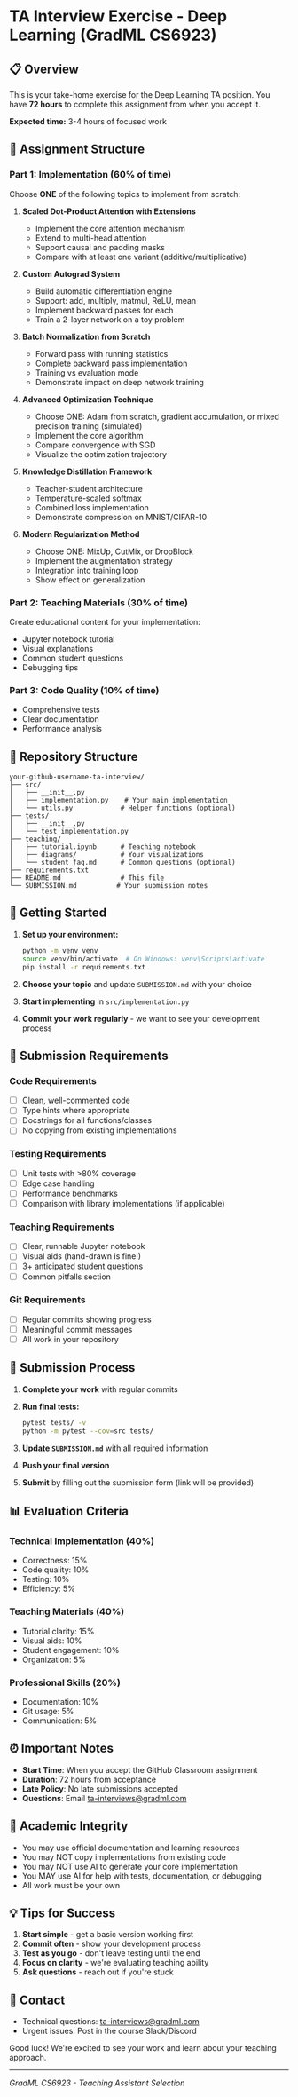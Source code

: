 # TA Interview Exercise - Deep Learning (GradML CS6923)

## 📋 Overview

This is your take-home exercise for the Deep Learning TA position. You have **72 hours** to complete this assignment from when you accept it.

**Expected time:** 3-4 hours of focused work

## 🎯 Assignment Structure

### Part 1: Implementation (60% of time)
Choose **ONE** of the following topics to implement from scratch:

1. **Scaled Dot-Product Attention with Extensions**
   - Implement the core attention mechanism
   - Extend to multi-head attention
   - Support causal and padding masks
   - Compare with at least one variant (additive/multiplicative)

2. **Custom Autograd System**
   - Build automatic differentiation engine
   - Support: add, multiply, matmul, ReLU, mean
   - Implement backward passes for each
   - Train a 2-layer network on a toy problem

3. **Batch Normalization from Scratch**
   - Forward pass with running statistics
   - Complete backward pass implementation
   - Training vs evaluation mode
   - Demonstrate impact on deep network training

4. **Advanced Optimization Technique**
   - Choose ONE: Adam from scratch, gradient accumulation, or mixed precision training (simulated)
   - Implement the core algorithm
   - Compare convergence with SGD
   - Visualize the optimization trajectory

5. **Knowledge Distillation Framework**
   - Teacher-student architecture
   - Temperature-scaled softmax
   - Combined loss implementation
   - Demonstrate compression on MNIST/CIFAR-10

6. **Modern Regularization Method**
   - Choose ONE: MixUp, CutMix, or DropBlock
   - Implement the augmentation strategy
   - Integration into training loop
   - Show effect on generalization

### Part 2: Teaching Materials (30% of time)
Create educational content for your implementation:
- Jupyter notebook tutorial
- Visual explanations
- Common student questions
- Debugging tips

### Part 3: Code Quality (10% of time)
- Comprehensive tests
- Clear documentation
- Performance analysis

## 📁 Repository Structure

```
your-github-username-ta-interview/
├── src/
│   ├── __init__.py
│   ├── implementation.py    # Your main implementation
│   └── utils.py            # Helper functions (optional)
├── tests/
│   ├── __init__.py
│   └── test_implementation.py
├── teaching/
│   ├── tutorial.ipynb      # Teaching notebook
│   ├── diagrams/           # Your visualizations
│   └── student_faq.md      # Common questions (optional)
├── requirements.txt
├── README.md               # This file
└── SUBMISSION.md          # Your submission notes
```

## 🚀 Getting Started

1. **Set up your environment:**
   ```bash
   python -m venv venv
   source venv/bin/activate  # On Windows: venv\Scripts\activate
   pip install -r requirements.txt
   ```

2. **Choose your topic** and update `SUBMISSION.md` with your choice

3. **Start implementing** in `src/implementation.py`

4. **Commit your work regularly** - we want to see your development process

## 📝 Submission Requirements

### Code Requirements
- [ ] Clean, well-commented code
- [ ] Type hints where appropriate
- [ ] Docstrings for all functions/classes
- [ ] No copying from existing implementations

### Testing Requirements
- [ ] Unit tests with >80% coverage
- [ ] Edge case handling
- [ ] Performance benchmarks
- [ ] Comparison with library implementations (if applicable)

### Teaching Requirements
- [ ] Clear, runnable Jupyter notebook
- [ ] Visual aids (hand-drawn is fine!)
- [ ] 3+ anticipated student questions
- [ ] Common pitfalls section

### Git Requirements
- [ ] Regular commits showing progress
- [ ] Meaningful commit messages
- [ ] All work in your repository

## 🔄 Submission Process

1. **Complete your work** with regular commits

2. **Run final tests:**
   ```bash
   pytest tests/ -v
   python -m pytest --cov=src tests/
   ```

3. **Update `SUBMISSION.md`** with all required information

4. **Push your final version**

5. **Submit** by filling out the submission form (link will be provided)

## 📊 Evaluation Criteria

### Technical Implementation (40%)
- Correctness: 15%
- Code quality: 10%
- Testing: 10%
- Efficiency: 5%

### Teaching Materials (40%)
- Tutorial clarity: 15%
- Visual aids: 10%
- Student engagement: 10%
- Organization: 5%

### Professional Skills (20%)
- Documentation: 10%
- Git usage: 5%
- Communication: 5%

## ⏰ Important Notes

- **Start Time**: When you accept the GitHub Classroom assignment
- **Duration**: 72 hours from acceptance
- **Late Policy**: No late submissions accepted
- **Questions**: Email ta-interviews@gradml.com

## 🤝 Academic Integrity

- You may use official documentation and learning resources
- You may NOT copy implementations from existing code
- You may NOT use AI to generate your core implementation
- You MAY use AI for help with tests, documentation, or debugging
- All work must be your own

## 💡 Tips for Success

1. **Start simple** - get a basic version working first
2. **Commit often** - show your development process
3. **Test as you go** - don't leave testing until the end
4. **Focus on clarity** - we're evaluating teaching ability
5. **Ask questions** - reach out if you're stuck

## 📧 Contact

- Technical questions: ta-interviews@gradml.com
- Urgent issues: Post in the course Slack/Discord

Good luck! We're excited to see your work and learn about your teaching approach.

---
*GradML CS6923 - Teaching Assistant Selection*
